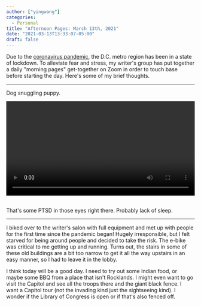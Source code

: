 ```yaml
---
author: ["yingwang"]
categories:
  - Personal
title: "Afternoon Pages: March 13th, 2021"
date: "2021-03-13T13:33:07-05:00"
draft: false
---
```


Due to the [coronavirus
pandemic](https://en.wikipedia.org/wiki/2019-20_coronavirus_pandemic), the D.C.
metro region has been in a state of lockdown. To alleviate fear and stress, my
writer's group has put together a daily "morning pages" get-together on Zoom in
order to touch base before starting the day. Here's some of my brief thoughts.

---

Dog snuggling puppy.

<!-- https://stackoverflow.com/a/26276254 -->
<video style="width: 100%; width: -moz-available; width: -webkit-fill-available; width: fill-available; max-width: 100%;" controls>
    <source src="/video/posts/2021/03/13/afternoon_pages.mp4" type="video/mp4">
    Your browser does not support HTML5 video.
</video>
<br/>
<br/>

That's some PTSD in those eyes right there. Probably lack of sleep.

---

I biked over to the writer's salon with full equipment and met up with people
for the first time since the pandemic began! Hugely irresponsible, but I felt
starved for being around people and decided to take the risk. The e-bike was
critical to me getting up and running. Turns out, the stairs in some of these
old buildings are a bit too narrow to get it all the way upstairs in an easy
manner, so I had to leave it in the lobby.

I think today will be a good day. I need to try out some Indian food, or maybe
some BBQ from a place that isn't Rocklands. I might even want to go visit the
Capitol and see all the troops there and the giant black fence. I want a Capitol
tour (not the invading kind just the sightseeing kind). I wonder if the Library
of Congress is open or if that's also fenced off.
